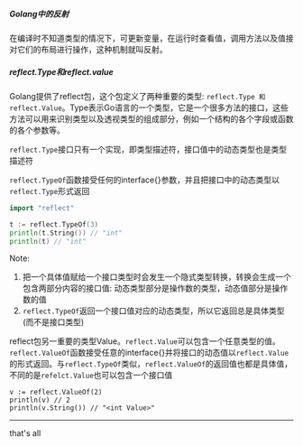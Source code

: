 ##### Golang中的反射

在编译时不知道类型的情况下，可更新变量，在运行时查看值，调用方法以及值接对它们的布局进行操作，这种机制就叫反射。

##### reflect.Type和reflect.value

Golang提供了reflect包，这个包定义了两种重要的类型: `reflect.Type 和reflect.Value`。Type表示Go语言的一个类型，它是一个很多方法的接口，这些方法可以用来识别类型以及透视类型的组成部分，例如一个结构的各个字段或函数的各个参数等。

`reflect.Type`接口只有一个实现，即类型描述符，接口值中的动态类型也是类型描述符

`reflect.TypeOf`函数接受任何的interface{}参数，并且把接口中的动态类型以`reflect.Type`形式返回

```go
import "reflect"

t := reflect.TypeOf(3)
println(t.String()) // "int"
println(t) // "int"
```

Note: 

1. 把一个具体值赋给一个接口类型时会发生一个隐式类型转换，转换会生成一个包含两部分内容的接口值: 动态类型部分是操作数的类型，动态值部分是操作数的值
2. `reflect.TypeOf`返回一个接口值对应的动态类型，所以它返回总是具体类型(而不是接口类型)

reflect包另一重要的类型Value。`reflect.Value`可以包含一个任意类型的值。`reflect.ValueOf`函数接受任意的interface{}并将接口的动态值以`reflect.Value`的形式返回。与`reflect.TypeOf`类似，`reflect.ValueOf`的返回值也都是具体值，不同的是`refelct.Value`也可以包含一个接口值

```
v := reflect.ValueOf(2)
println(v) // 2
println(v.String()) // "<int Value>"
```



---

that's all
